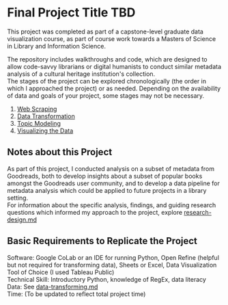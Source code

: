 # Final Project Title TBD

This project was completed as part of a capstone-level graduate data visualization course, as part of course work towards a Masters of Science in Library and Information Science. 

The repository includes walkthroughs and code, which are designed to allow code-savvy librarians or digital humanists to conduct similar metadata analysis of a cultural heritage institution's collection.  
The stages of the project can be explored chronologically (the order in which I approached the project) or as needed.  Depending on the availability of data and goals of your project, some stages may not be necessary.  

1. [Web Scraping](/web-scraper/web-scraper.md)
2. [Data Transformation](/data-transforming/data-transforming.md)
3. [Topic Modeling](/topic-modeling/topic-modeling.md)
4. [Visualizing the Data](/visualization-process/vis-process.md)

## Notes about this Project
As part of this project, I conducted analysis on a subset of metadata from Goodreads, both to develop insights about a subset of popular books amongst the Goodreads user community, and to develop a data pipeline for metadata analysis which could be applied to future projects in a library setting.  
For information about the specific analysis, findings, and guiding research questions which informed my approach to the project, explore [research-design.md](/research-design+analysis/research-design.md)  

## Basic Requirements to Replicate the Project
Software: Google CoLab or an IDE for running Python, Open Refine (helpful but not required for transforming data), Sheets or Excel, Data Visualization Tool of Choice (I used Tableau Public)  
Technical Skill: Introductory Python, knowledge of RegEx, data literacy  
Data: See [data-transforming.md](/data-transforming/data-transforming.md)  
Time: (To be updated to reflect total project time)  